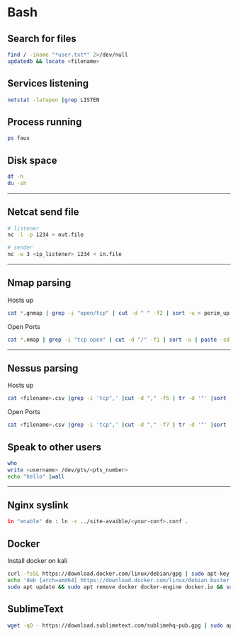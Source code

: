 # Bash

## Search for files

```bash
find / -iname "*user.txt*" 2>/dev/null
updatedb && locate <filename>
```

## Services listening

```bash
netstat -latupen |grep LISTEN
```

## Process running

```bash
ps faux
```

## Disk space

```bash
df -h
du -sh
```

---

## Netcat send file

```bash
# listener
nc -l -p 1234 > out.file

# sender
nc -w 3 <ip_listener> 1234 < in.file
```

---

## Nmap parsing

Hosts up

```bash
cat *.gnmap | grep -i "open/tcp" | cut -d " " -f2 | sort -u > perim_up.txt
```

Open Ports

```bash
cat *.nmap | grep -i "tcp open" | cut -d "/" -f1 | sort -u | paste -sd ';'
```

---

## Nessus parsing

Hosts up

```bash
cat <filename>.csv |grep -i 'tcp",' |cut -d "," -f5 | tr -d '"' |sort -u > perim_up_nessus.txt
```

Open Ports

```bash
cat <filename>.csv |grep -i 'tcp",' |cut -d "," -f7 | tr -d '"' |sort -u | sed -r '/^\s*$/d' | tr "\n" ",  " | rev | cut -c2- |rev | sed 's/, */, /g'
```

## Speak to other users

```bash
who
write <username> /dev/pts/<pts_number>
echo "hello" |wall
```

---

## Nginx syslink

```bash
in "enable" do : ln -s ../site-avaible/<your-conf>.conf .
```

## Docker

Install docker on kali
```sh
curl -fsSL https://download.docker.com/linux/debian/gpg | sudo apt-key add -
echo 'deb [arch=amd64] https://download.docker.com/linux/debian buster stable' | sudo tee /etc/apt/sources.list.d/docker.list
sudo apt update && sudo apt remove docker docker-engine docker.io && sudo apt install docker-ce -y
```

## SublimeText 

```sh
wget -qO - https://download.sublimetext.com/sublimehq-pub.gpg | sudo apt-key add - && sudo apt-get install apt-transport-https && echo "deb https://download.sublimetext.com/ apt/stable/" | sudo tee /etc/apt/sources.list.d/sublime-text.list && sudo apt-get update && sudo apt-get install sublime-text
```
